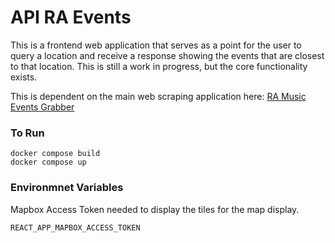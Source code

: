 # API RA Events

This is a frontend web application that serves as a point for the user to query a location and receive a response showing the events that are closest to that location. This is still a work in progress, but the core functionality exists.

This is dependent on the main web scraping application here: [RA Music Events Grabber](https://github.com/hskingr/music_events_grabber)

### To Run

```
docker compose build
docker compose up
```

### Environmnet Variables

Mapbox Access Token needed to display the tiles for the map display.

`REACT_APP_MAPBOX_ACCESS_TOKEN`
